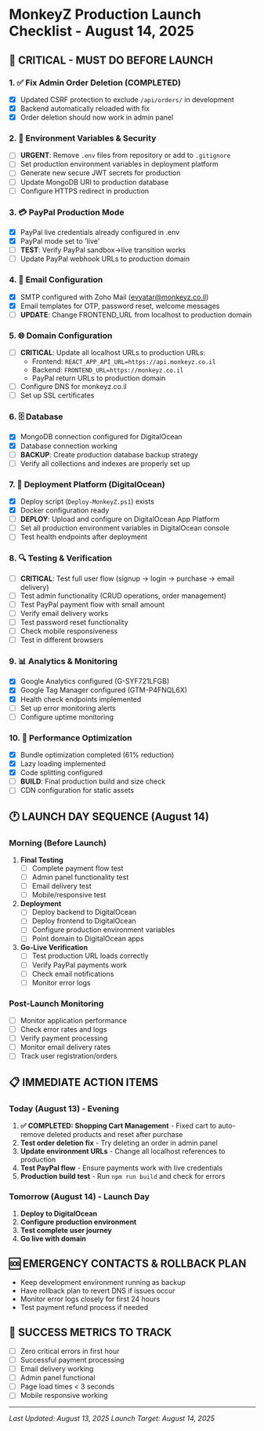 # MonkeyZ Production Launch Checklist - August 14, 2025

## 🚨 CRITICAL - MUST DO BEFORE LAUNCH

### 1. ✅ Fix Admin Order Deletion (COMPLETED)
- [x] Updated CSRF protection to exclude `/api/orders/` in development
- [x] Backend automatically reloaded with fix
- [x] Order deletion should now work in admin panel

### 2. 🔐 Environment Variables & Security 
- [ ] **URGENT**: Remove `.env` files from repository or add to `.gitignore`
- [ ] Set production environment variables in deployment platform
- [ ] Generate new secure JWT secrets for production
- [ ] Update MongoDB URI to production database
- [ ] Configure HTTPS redirect in production

### 3. 💳 PayPal Production Mode
- [x] PayPal live credentials already configured in .env
- [x] PayPal mode set to 'live'
- [ ] **TEST**: Verify PayPal sandbox→live transition works
- [ ] Update PayPal webhook URLs to production domain

### 4. 📧 Email Configuration
- [x] SMTP configured with Zoho Mail (evyatar@monkeyz.co.il)
- [x] Email templates for OTP, password reset, welcome messages
- [ ] **UPDATE**: Change FRONTEND_URL from localhost to production domain

### 5. 🌐 Domain Configuration
- [ ] **CRITICAL**: Update all localhost URLs to production URLs:
  - Frontend: `REACT_APP_API_URL=https://api.monkeyz.co.il`
  - Backend: `FRONTEND_URL=https://monkeyz.co.il`
  - PayPal return URLs to production domain
- [ ] Configure DNS for monkeyz.co.il
- [ ] Set up SSL certificates

### 6. 🗄️ Database
- [x] MongoDB connection configured for DigitalOcean
- [x] Database connection working
- [ ] **BACKUP**: Create production database backup strategy
- [ ] Verify all collections and indexes are properly set up

### 7. 🚀 Deployment Platform (DigitalOcean)
- [x] Deploy script (`Deploy-MonkeyZ.ps1`) exists
- [x] Docker configuration ready
- [ ] **DEPLOY**: Upload and configure on DigitalOcean App Platform
- [ ] Set all production environment variables in DigitalOcean console
- [ ] Test health endpoints after deployment

### 8. 🔍 Testing & Verification
- [ ] **CRITICAL**: Test full user flow (signup → login → purchase → email delivery)
- [ ] Test admin functionality (CRUD operations, order management)
- [ ] Test PayPal payment flow with small amount
- [ ] Verify email delivery works
- [ ] Test password reset functionality
- [ ] Check mobile responsiveness
- [ ] Test in different browsers

### 9. 📊 Analytics & Monitoring
- [x] Google Analytics configured (G-SYF721LFGB)
- [x] Google Tag Manager configured (GTM-P4FNQL6X)
- [x] Health check endpoints implemented
- [ ] Set up error monitoring alerts
- [ ] Configure uptime monitoring

### 10. 🔧 Performance Optimization
- [x] Bundle optimization completed (61% reduction)
- [x] Lazy loading implemented
- [x] Code splitting configured
- [ ] **BUILD**: Final production build and size check
- [ ] CDN configuration for static assets

## 🕐 LAUNCH DAY SEQUENCE (August 14)

### Morning (Before Launch)
1. **Final Testing**
   - [ ] Complete payment flow test
   - [ ] Admin panel functionality test
   - [ ] Email delivery test
   - [ ] Mobile/responsive test

2. **Deployment**
   - [ ] Deploy backend to DigitalOcean
   - [ ] Deploy frontend to DigitalOcean
   - [ ] Configure production environment variables
   - [ ] Point domain to DigitalOcean apps

3. **Go-Live Verification**
   - [ ] Test production URL loads correctly
   - [ ] Verify PayPal payments work
   - [ ] Check email notifications
   - [ ] Monitor error logs

### Post-Launch Monitoring
- [ ] Monitor application performance
- [ ] Check error rates and logs
- [ ] Verify payment processing
- [ ] Monitor email delivery rates
- [ ] Track user registration/orders

## 📋 IMMEDIATE ACTION ITEMS

### Today (August 13) - Evening
1. **✅ COMPLETED: Shopping Cart Management** - Fixed cart to auto-remove deleted products and reset after purchase
2. **Test order deletion fix** - Try deleting an order in admin panel
3. **Update environment URLs** - Change all localhost references to production
4. **Test PayPal flow** - Ensure payments work with live credentials
5. **Production build test** - Run `npm run build` and check for errors

### Tomorrow (August 14) - Launch Day
1. **Deploy to DigitalOcean**
2. **Configure production environment**
3. **Test complete user journey**
4. **Go live with domain**

## 🆘 EMERGENCY CONTACTS & ROLLBACK PLAN
- Keep development environment running as backup
- Have rollback plan to revert DNS if issues occur
- Monitor error logs closely for first 24 hours
- Test payment refund process if needed

## 🎯 SUCCESS METRICS TO TRACK
- [ ] Zero critical errors in first hour
- [ ] Successful payment processing
- [ ] Email delivery working
- [ ] Admin panel functional
- [ ] Page load times < 3 seconds
- [ ] Mobile responsive working

---
*Last Updated: August 13, 2025*
*Launch Target: August 14, 2025*
